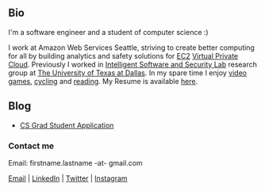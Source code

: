 ## Bio

I'm a software engineer and a student of computer science :) 

I work at Amazon Web Services Seattle, striving to create better computing for all by building analytics and safety solutions for [EC2](https://aws.amazon.com/ec2/) [Virtual Private Cloud](https://aws.amazon.com/vpc/). Previously I worked in [Intelligent Software and Security Lab](https://isslabs.github.io/) research group at [The University of Texas at Dallas](https://cs.utdallas.edu/). In my spare time I enjoy [video games](https://www.notion.so/1cf108aa914e44dea69d17a19b1f9d63?v=717b02e9379e49cea357a2e4305df376), [cycling](https://www.youtube.com/channel/UCzr4p5DZYi1dHoLc6RiHSig) and [reading](https://www.goodreads.com/gsk12). My Resume is available [here](https://drive.google.com/file/d/1YL6GOuBlBwk29-qe3CFHWn2uw6180cOg/view?usp=sharing).

## Blog

* [CS Grad Student Application](https://www.notion.so/gsk12/Grad-Student-Application-376b4c44c4f442a0803882baaef87587)

### Contact me

Email: firstname.lastname -at- gmail.com

[Email](mailto:sampath.grandhi@gmail.com) | [LinkedIn](https://www.linkedin.com/in/sampathgrandhi/) | [Twitter](http://twitter.com/12gsk/) | [Instagram](https://www.instagram.com/12gsk/)
